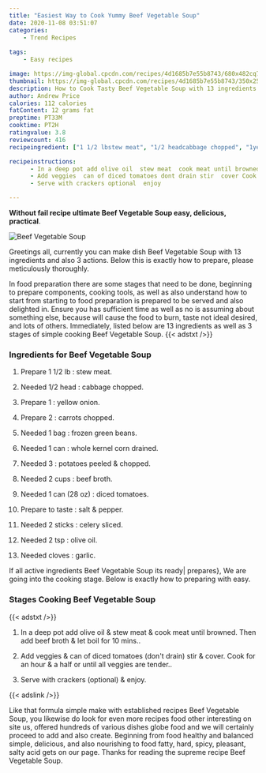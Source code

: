 ```yaml
---
title: "Easiest Way to Cook Yummy Beef Vegetable Soup"
date: 2020-11-08 03:51:07
categories:
    - Trend Recipes
    
tags:
    - Easy recipes

image: https://img-global.cpcdn.com/recipes/4d1685b7e55b8743/680x482cq70/beef-vegetable-soup-recipe-main-photo.jpg
thumbnail: https://img-global.cpcdn.com/recipes/4d1685b7e55b8743/350x250cq70/beef-vegetable-soup-recipe-main-photo.jpg
description: How to Cook Tasty Beef Vegetable Soup with 13 ingredients and 3 stages of easy cooking.
author: Andrew Price
calories: 112 calories
fatContent: 12 grams fat
preptime: PT33M
cooktime: PT2H
ratingvalue: 3.8
reviewcount: 416
recipeingredient: ["1 1/2 lbstew meat", "1/2 headcabbage chopped", "1yellow onion", "2carrots chopped", "1 bagfrozen green beans", "1 canwhole kernel corn drained", "3potatoes peeled  chopped", "2 cupsbeef broth", "1 can (28 oz)diced tomatoes", "to tastesalt  pepper", "2 stickscelery sliced", "2 tspolive oil", "clovesgarlic"]

recipeinstructions: 
      - In a deep pot add olive oil  stew meat  cook meat until browned Then add beef broth  let boil for 10 mins 
      - Add veggies  can of diced tomatoes dont drain stir  cover Cook for an hour  a half or until all veggies are tender 
      - Serve with crackers optional  enjoy

---
```




**Without fail recipe ultimate Beef Vegetable Soup easy, delicious, practical**. 


![Beef Vegetable Soup](https://img-global.cpcdn.com/recipes/4d1685b7e55b8743/680x482cq70/beef-vegetable-soup-recipe-main-photo.jpg "Beef Vegetable Soup")




Greetings all, currently you can make dish Beef Vegetable Soup with 13 ingredients and also 3 actions. Below this is exactly how to prepare, please meticulously thoroughly.

In food preparation there are some stages that need to be done, beginning to prepare components, cooking tools, as well as also understand how to start from starting to food preparation is prepared to be served and also delighted in. Ensure you has sufficient time as well as no is assuming about something else, because will cause the food to burn, taste not ideal desired, and lots of others. Immediately, listed below are 13 ingredients as well as 3 stages of simple cooking Beef Vegetable Soup.
{{< adstxt />}}

### Ingredients for Beef Vegetable Soup


1. Prepare 1 1/2 lb : stew meat.

1. Needed 1/2 head : cabbage chopped.

1. Prepare 1 : yellow onion.

1. Prepare 2 : carrots chopped.

1. Needed 1 bag : frozen green beans.

1. Needed 1 can : whole kernel corn drained.

1. Needed 3 : potatoes peeled &amp; chopped.

1. Needed 2 cups : beef broth.

1. Needed 1 can (28 oz) : diced tomatoes.

1. Prepare to taste : salt &amp; pepper.

1. Needed 2 sticks : celery sliced.

1. Needed 2 tsp : olive oil.

1. Needed cloves : garlic.



If all active ingredients Beef Vegetable Soup its ready| prepares}, We are going into the cooking stage. Below is exactly how to preparing with easy.

### Stages Cooking Beef Vegetable Soup

{{< adstxt />}}


1. In a deep pot add olive oil &amp; stew meat &amp; cook meat until browned. Then add beef broth &amp; let boil for 10 mins..



1. Add veggies &amp; can of diced tomatoes (don&#39;t drain) stir &amp; cover. Cook for an hour &amp; a half or until all veggies are tender..



1. Serve with crackers (optional) &amp; enjoy.





{{< adslink />}}

Like that formula simple make with established recipes Beef Vegetable Soup, you likewise do look for even more recipes food other interesting on site us, offered hundreds of various dishes globe food and we will certainly proceed to add and also create. Beginning from food healthy and balanced simple, delicious, and also nourishing to food fatty, hard, spicy, pleasant, salty acid gets on our page. Thanks for reading the supreme recipe Beef Vegetable Soup.

